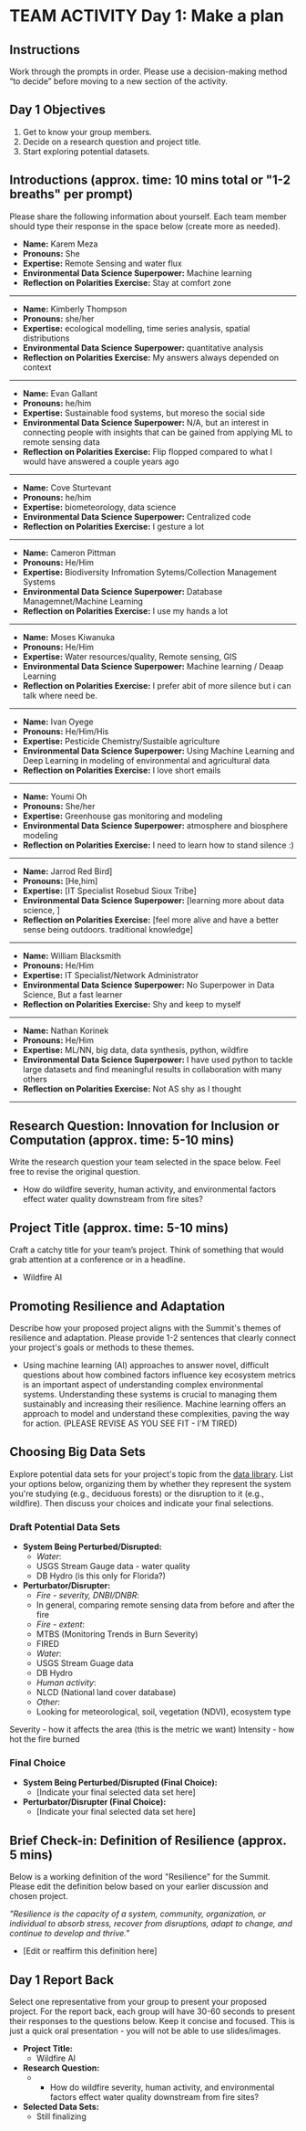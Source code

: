 # TEAM ACTIVITY Day 1: Make a plan

## Instructions
Work through the prompts in order. Please use a decision-making method “to decide” before moving to a new section of the activity.  

## Day 1 Objectives
1. Get to know your group members.
2. Decide on a research question and project title.
3. Start exploring potential datasets.

## Introductions (approx. time: 10 mins total or "1-2 breaths" per prompt)
Please share the following information about yourself. Each team member should type their response in the space below (create more as needed).

  - **Name:** Karem Meza
  - **Pronouns:** She
  - **Expertise:** Remote Sensing and water flux 
  - **Environmental Data Science Superpower:** Machine learning 
  - **Reflection on Polarities Exercise:** Stay at comfort zone

  ---
  - **Name:** Kimberly Thompson
  - **Pronouns:** she/her
  - **Expertise:** ecological modelling, time series analysis, spatial distributions
  - **Environmental Data Science Superpower:** quantitative analysis
  - **Reflection on Polarities Exercise:** My answers always depended on context

  ---
  - **Name:** Evan Gallant
  - **Pronouns:** he/him
  - **Expertise:** Sustainable food systems, but moreso the social side 
  - **Environmental Data Science Superpower:** N/A, but an interest in connecting people with insights that can be gained from applying ML to remote sensing data
  - **Reflection on Polarities Exercise:** Flip flopped compared to what I would have answered a couple years ago

  ---
  - **Name:** Cove Sturtevant
  - **Pronouns:** he/him
  - **Expertise:** biometeorology, data science
  - **Environmental Data Science Superpower:** Centralized code
  - **Reflection on Polarities Exercise:** I gesture a lot

  ---
  - **Name:** Cameron Pittman
  - **Pronouns:** He/Him
  - **Expertise:** Biodiversity Infromation Sytems/Collection Management Systems
  - **Environmental Data Science Superpower:** Database Managemnet/Machine Learning
  - **Reflection on Polarities Exercise:** I use my hands a lot

  - ---
  - **Name:** Moses Kiwanuka
  - **Pronouns:** He/Him
  - **Expertise:** Water resources/quality, Remote sensing, GIS
  - **Environmental Data Science Superpower:** Machine learning / Deaap Learning
  - **Reflection on Polarities Exercise:** I prefer abit of more silence but i can talk where need be.

  - ---
  - **Name:** Ivan Oyege 
  - **Pronouns:** He/Him/His
  - **Expertise:** Pesticide Chemistry/Sustaible agriculture
  - **Environmental Data Science Superpower:** Using Machine Learning and Deep Learning in modeling of environmental and agricultural data
  - **Reflection on Polarities Exercise:** I love short emails

  - ---
  - **Name:** Youmi Oh
  - **Pronouns:** She/her
  - **Expertise:** Greenhouse gas monitoring and modeling 
  - **Environmental Data Science Superpower:** atmosphere and biosphere modeling
  - **Reflection on Polarities Exercise:** I need to learn how to stand silence :)

  - ---
  - **Name:** Jarrod Red Bird]
  - **Pronouns:** [He,him]
  - **Expertise:** [IT Specialist Rosebud Sioux Tribe]
  - **Environmental Data Science Superpower:** [learning more about data science, ]
  - **Reflection on Polarities Exercise:** [feel more alive and have a better sense being outdoors. traditional knowledge]
  
  - --- 
  - **Name:** William Blacksmith
  - **Pronouns:** He/Him
  - **Expertise:** IT Specialist/Network Administrator
  - **Environmental Data Science Superpower:** No Superpower in Data Science, But a fast learner
  - **Reflection on Polarities Exercise:** Shy and keep to myself
  
  - --- 
  - **Name:** Nathan Korinek
  - **Pronouns:** He/Him
  - **Expertise:** ML/NN, big data, data synthesis, python, wildfire
  - **Environmental Data Science Superpower:** I have used python to tackle large datasets and find meaningful results in collaboration with many others
  - **Reflection on Polarities Exercise:** Not AS shy as I thought


  - ---
## Research Question: Innovation for Inclusion or Computation (approx. time: 5-10 mins)
Write the research question your team selected in the space below. Feel free to revise the original question.

- How do wildfire severity, human activity, and environmental factors effect water quality downstream from fire sites?


## Project Title (approx. time: 5-10 mins)
Craft a catchy title for your team’s project. Think of something that would grab attention at a conference or in a headline.

- Wildfire AI 


## Promoting Resilience and Adaptation
Describe how your proposed project aligns with the Summit's themes of resilience and adaptation. Please provide 1-2 sentences that clearly connect your project's goals or methods to these themes.

- Using machine learning (AI) approaches to answer novel, difficult questions about how combined factors influence key ecosystem metrics is an important aspect of understanding complex environmental systems. Understanding these systems is crucial to managing them sustainably and increasing their resilience. Machine learning offers an approach to model and understand these complexities, paving the way for action. (PLEASE REVISE AS YOU SEE FIT - I'M TIRED)


## Choosing Big Data Sets
Explore potential data sets for your project's topic from the [data library](https://cu-esiil.github.io/data-library/). List your options below, organizing them by whether they represent the system you're studying (e.g., deciduous forests) or the disruption to it (e.g., wildfire). Then discuss your choices and indicate your final selections.

### Draft Potential Data Sets
  - **System Being Perturbed/Disrupted:**
    - *Water*:
    - USGS Stream Gauge data - water quality
    - DB Hydro (is this only for Florida?)
  - **Perturbator/Disrupter:**
    - *Fire - severity, DNBI/DNBR*:
    - In general, comparing remote sensing data from before and after the fire
    - *Fire - extent*:
    - MTBS (Monitoring Trends in Burn Severity)
    - FIRED
    - *Water*:
    - USGS Stream Guage data
    - DB Hydro
    - *Human activity*:
    - NLCD (National land cover database)
    - *Other*:
    - Looking for meteorological, soil, vegetation (NDVI), ecosystem type
   
Severity - how it affects the area (this is the metric we want)
Intensity - how hot the fire burned

### Final Choice
  - **System Being Perturbed/Disrupted (Final Choice):**
    - [Indicate your final selected data set here]
  - **Perturbator/Disrupter (Final Choice):**
    - [Indicate your final selected data set here]



## Brief Check-in: Definition of Resilience (approx. 5 mins)
Below is a working definition of the word "Resilience" for the Summit. Please edit the definition below based on your earlier discussion and chosen project.

*"Resilience is the capacity of a system, community, organization, or individual to absorb stress, recover from disruptions, adapt to change, and continue to develop and thrive."*

- [Edit or reaffirm this definition here]


## Day 1 Report Back
Select one representative from your group to present your proposed project. For the report back, each group will have 30-60 seconds to present their responses to the questions below. Keep it concise and focused. This is just a quick oral presentation - you will not be able to use slides/images.

- **Project Title:**
  - Wildfire AI
- **Research Question:**
  - - How do wildfire severity, human activity, and environmental factors effect water quality downstream from fire sites?
- **Selected Data Sets:**
  - Still finalizing
      
